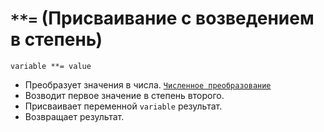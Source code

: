 # `**=` (Присваивание с возведением в степень)

`variable **= value`

- Преобразует значения в числа. [`Численное преобразование`](<../ТЕОРИЯ/Преобразование (численное).md>)
- Возводит первое значение в степень второго.
- Присваивает переменной `variable` результат.
- Возвращает результат.
